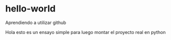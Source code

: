 # hello-world
Aprendiendo a utilizar github

Hola esto es un ensayo simple para luego montar el proyecto real en python
